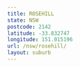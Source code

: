 ```yaml
---
title: ROSEHILL
state: NSW
postcode: 2142
latitude: -33.832747
longitude: 151.015196
url: /nsw/rosehill/
layout: suburb
---
```

